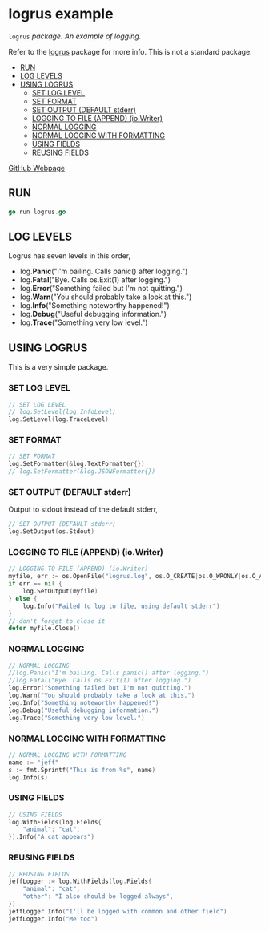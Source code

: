 # logrus example

`logrus` _package. An example of logging._

Refer to the
[logrus](https://github.com/sirupsen/logrus)
package for more info.  This is not a standard package.

* [RUN](https://github.com/JeffDeCola/my-go-examples/tree/master/packages/logrus#run)
* [LOG LEVELS](https://github.com/JeffDeCola/my-go-examples/tree/master/packages/logrus#log-levels)
* [USING LOGRUS](https://github.com/JeffDeCola/my-go-examples/tree/master/packages/logrus#using-logrus)
  * [SET LOG LEVEL](https://github.com/JeffDeCola/my-go-examples/tree/master/packages/logrus#set-log-level)
  * [SET FORMAT](https://github.com/JeffDeCola/my-go-examples/tree/master/packages/logrus#set-format)
  * [SET OUTPUT (DEFAULT stderr)](https://github.com/JeffDeCola/my-go-examples/tree/master/packages/logrus#set-output-default-stderr)
  * [LOGGING TO FILE (APPEND) (io.Writer)](https://github.com/JeffDeCola/my-go-examples/tree/master/packages/logrus#logging-to-file-append-iowriter)
  * [NORMAL LOGGING](https://github.com/JeffDeCola/my-go-examples/tree/master/packages/logrus#normal-logging)
  * [NORMAL LOGGING WITH FORMATTING](https://github.com/JeffDeCola/my-go-examples/tree/master/packages/logrus#normal-logging-with-formatting)
  * [USING FIELDS](https://github.com/JeffDeCola/my-go-examples/tree/master/packages/logrus#using-fields)
  * [REUSING FIELDS](https://github.com/JeffDeCola/my-go-examples/tree/master/packages/logrus#reusing-fields)
  
[GitHub Webpage](https://jeffdecola.github.io/my-go-examples/)

## RUN

```go
go run logrus.go
```

## LOG LEVELS

Logrus has seven levels in this order,

* log.**Panic**("I'm bailing. Calls panic() after logging.")
* log.**Fatal**("Bye. Calls os.Exit(1) after logging.")  
* log.**Error**("Something failed but I'm not quitting.")
* log.**Warn**("You should probably take a look at this.")
* log.**Info**("Something noteworthy happened!")
* log.**Debug**("Useful debugging information.")
* log.**Trace**("Something very low level.")

## USING LOGRUS

This is a very simple package.

### SET LOG LEVEL

```go
// SET LOG LEVEL
// log.SetLevel(log.InfoLevel)
log.SetLevel(log.TraceLevel)
```

### SET FORMAT

```go
// SET FORMAT
log.SetFormatter(&log.TextFormatter{})
// log.SetFormatter(&log.JSONFormatter{})
```

### SET OUTPUT (DEFAULT stderr)

Output to stdout instead of the default stderr,
  
```go
// SET OUTPUT (DEFAULT stderr)
log.SetOutput(os.Stdout)
```

### LOGGING TO FILE (APPEND) (io.Writer)

```go
// LOGGING TO FILE (APPEND) (io.Writer)
myfile, err := os.OpenFile("logrus.log", os.O_CREATE|os.O_WRONLY|os.O_APPEND, 0666)
if err == nil {
    log.SetOutput(myfile)
} else {
    log.Info("Failed to log to file, using default stderr")
}
// don't forget to close it
defer myfile.Close()
```

### NORMAL LOGGING

```go
// NORMAL LOGGING
//log.Panic("I'm bailing. Calls panic() after logging.")
//log.Fatal("Bye. Calls os.Exit(1) after logging.")
log.Error("Something failed but I'm not quitting.")
log.Warn("You should probably take a look at this.")
log.Info("Something noteworthy happened!")
log.Debug("Useful debugging information.")
log.Trace("Something very low level.")
```

### NORMAL LOGGING WITH FORMATTING

```go
// NORMAL LOGGING WITH FORMATTING
name := "jeff"
s := fmt.Sprintf("This is from %s", name)
log.Info(s)
```

### USING FIELDS

```go
// USING FIELDS
log.WithFields(log.Fields{
    "animal": "cat",
}).Info("A cat appears")
```

### REUSING FIELDS

```go
// REUSING FIELDS
jeffLogger := log.WithFields(log.Fields{
    "animal": "cat",
    "other": "I also should be logged always",
})
jeffLogger.Info("I'll be logged with common and other field")
jeffLogger.Info("Me too")
```
